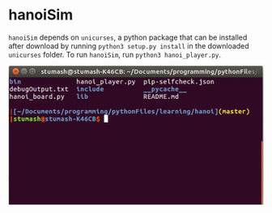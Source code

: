 # hanoiSim

`hanoiSim` depends on `unicurses`, a python package that can be installed after download by running `python3 setup.py install` in the downloaded `unicurses` folder.  To run `hanoiSim`, run `python3 hanoi_player.py`.

![playing hanoi](playing_hanoi.gif)
